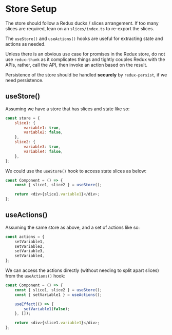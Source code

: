 # Store Setup

The store should follow a Redux ducks / slices arrangement. If too many slices are required, lean on an `slices/index.ts` to re-export the slices.

The `useStore()` and `useActions()` hooks are useful for extracting state and actions as needed.

Unless there is an obvious use case for promises in the Redux store, do not use `redux-thunk` as it complicates things and tightly couples Redux with the APIs, rather, call the API, then invoke an action based on the result.

Persistence of the store should be handled **securely** by `redux-persist`, if we need persistence.

## useStore()

Assuming we have a store that has slices and state like so:

```javascript
const store = {
	slice1: {
		variable1: true,
		variable2: false,
	},
	slice2: {
		variable3: true,
		variable4: false,
	},
};
```

We could use the `useStore()` hook to access state slices as below:

```javascript
const Component = () => {
	const { slice1, slice2 } = useStore();

	return <div>{slice1.variable1}</div>;
};
```

## useActions()

Assuming the same store as above, and a set of actions like so:

```javascript
const actions = {
	setVariable1,
	setVariable2,
	setVariable3,
	setVariable4,
};
```

We can access the actions directly (without needing to split apart slices) from the `useActions()` hook:

```javascript
const Component = () => {
	const { slice1, slice2 } = useStore();
	const { setVariable1 } = useActions();

	useEffect(() => {
		setVariable1(false);
	}, []);

	return <div>{slice1.variable1}</div>;
};
```
